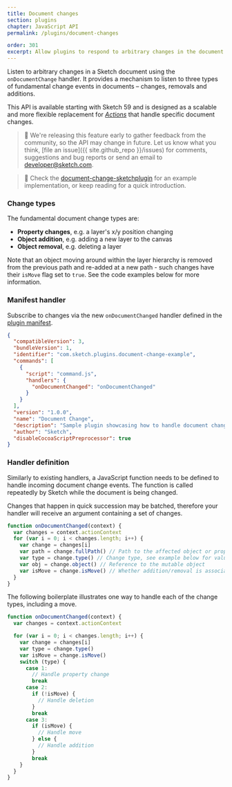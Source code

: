 ```yaml
---
title: Document changes
section: plugins
chapter: JavaScript API
permalink: /plugins/document-changes

order: 301
excerpt: Allow plugins to respond to arbitrary changes in the document
---
```


Listen to arbitrary changes in a Sketch document using the `onDocumentChange` handler. It provides a mechanism to listen to three types of fundamental change events in documents – changes, removals and additions.

This API is available starting with Sketch 59 and is designed as a scalable and more flexible replacement for [_Actions_](./actions) that handle specific document changes.

> 🚧 We're releasing this feature early to gather feedback from the community, so the API may change in future. Let us know what you think, [file an issue]({{ site.github_repo }}/issues) for comments, suggestions and bug reports or send an email to [developer@sketch.com](mailto:developer@sketch.com).

> 🚀 Check the [document-change-sketchplugin](https://github.com/sketch-hq/document-change-sketchplugin) for an example implementation, or keep reading for a quick introduction.

### Change types

The fundamental document change types are:

- **Property changes**, e.g. a layer's x/y position changing
- **Object addition**, e.g. adding a new layer to the canvas
- **Object removal**, e.g. deleting a layer

Note that an object moving around within the layer hierarchy is removed from the previous path and re-added at a new path - such changes have their `isMove` flag set to `true`. See the code examples below for more information.

### Manifest handler

Subscribe to changes via the new `onDocumentChanged` handler defined in the [plugin manifest](./plugin-manifest).

```json
{
  "compatibleVersion": 3,
  "bundleVersion": 1,
  "identifier": "com.sketch.plugins.document-change-example",
  "commands": [
    {
      "script": "command.js",
      "handlers": {
        "onDocumentChanged": "onDocumentChanged"
      }
    }
  ],
  "version": "1.0.0",
  "name": "Document Change",
  "description": "Sample plugin showcasing how to handle document changes such as object addition, deletions and modifications.",
  "author": "Sketch",
  "disableCocoaScriptPreprocessor": true
}
```

### Handler definition

Similarly to existing handlers, a JavaScript function needs to be defined to handle incoming document change events. The function is called repeatedly by Sketch while the document is being changed.

Changes that happen in quick succession may be batched, therefore your handler will receive an argument containing a set of changes.

```javascript
function onDocumentChanged(context) {
  var changes = context.actionContext
  for (var i = 0; i < changes.length; i++) {
    var change = changes[i]
    var path = change.fullPath() // Path to the affected object or property
    var type = change.type() // Change type, see example below for values
    var obj = change.object() // Reference to the mutable object
    var isMove = change.isMove() // Whether addition/removal is associated with a move
  }
}
```

The following boilerplate illustrates one way to handle each of the change types, including a move.

```javascript
function onDocumentChanged(context) {
  var changes = context.actionContext

  for (var i = 0; i < changes.length; i++) {
    var change = changes[i]
    var type = change.type()
    var isMove = change.isMove()
    switch (type) {
      case 1:
        // Handle property change
        break
      case 2:
        if (!isMove) {
          // Handle deletion
        }
        break
      case 3:
        if (isMove) {
          // Handle move
        } else {
          // Handle addition
        }
        break
    }
  }
}
```
